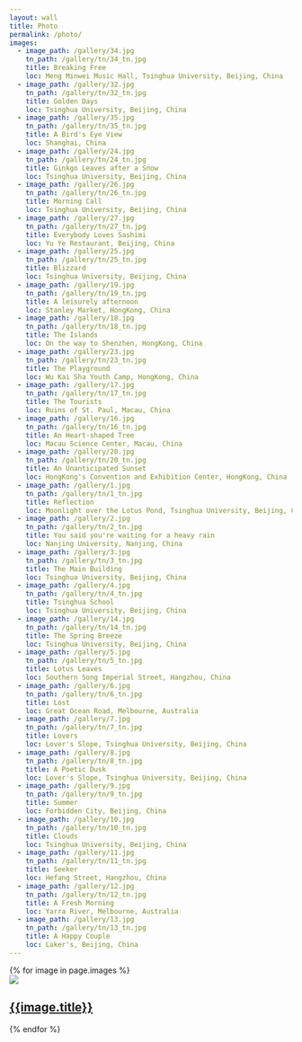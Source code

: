```yaml
---
layout: wall
title: Photo
permalink: /photo/
images:
  - image_path: /gallery/34.jpg
    tn_path: /gallery/tn/34_tn.jpg
    title: Breaking Free
    loc: Meng Minwei Music Hall, Tsinghua University, Beijing, China
  - image_path: /gallery/32.jpg
    tn_path: /gallery/tn/32_tn.jpg
    title: Golden Days 
    loc: Tsinghua University, Beijing, China
  - image_path: /gallery/35.jpg
    tn_path: /gallery/tn/35_tn.jpg
    title: A Bird's Eye View 
    loc: Shanghai, China
  - image_path: /gallery/24.jpg
    tn_path: /gallery/tn/24_tn.jpg
    title: Ginkgo Leaves after a Snow 
    loc: Tsinghua University, Beijing, China
  - image_path: /gallery/26.jpg
    tn_path: /gallery/tn/26_tn.jpg
    title: Morning Call
    loc: Tsinghua University, Beijing, China
  - image_path: /gallery/27.jpg
    tn_path: /gallery/tn/27_tn.jpg
    title: Everybody Loves Sashimi
    loc: Yu Ye Restaurant, Beijing, China
  - image_path: /gallery/25.jpg
    tn_path: /gallery/tn/25_tn.jpg
    title: Blizzard
    loc: Tsinghua University, Beijing, China
  - image_path: /gallery/19.jpg
    tn_path: /gallery/tn/19_tn.jpg
    title: A leisurely afternoon
    loc: Stanley Market, HongKong, China
  - image_path: /gallery/18.jpg
    tn_path: /gallery/tn/18_tn.jpg
    title: The Islands
    loc: On the way to Shenzhen, HongKong, China
  - image_path: /gallery/23.jpg
    tn_path: /gallery/tn/23_tn.jpg
    title: The Playground
    loc: Wu Kai Sha Youth Camp, HongKong, China
  - image_path: /gallery/17.jpg
    tn_path: /gallery/tn/17_tn.jpg
    title: The Tourists
    loc: Ruins of St. Paul, Macau, China
  - image_path: /gallery/16.jpg
    tn_path: /gallery/tn/16_tn.jpg
    title: An Heart-shaped Tree
    loc: Macau Science Center, Macau, China
  - image_path: /gallery/20.jpg
    tn_path: /gallery/tn/20_tn.jpg
    title: An Unanticipated Sunset
    loc: HongKong's Convention and Exhibition Center, HongKong, China
  - image_path: /gallery/1.jpg
    tn_path: /gallery/tn/1_tn.jpg
    title: Reflection
    loc: Moonlight over the Lotus Pond, Tsinghua University, Beijing, China
  - image_path: /gallery/2.jpg
    tn_path: /gallery/tn/2_tn.jpg
    title: You said you're waiting for a heavy rain
    loc: Nanjing University, Nanjing, China
  - image_path: /gallery/3.jpg
    tn_path: /gallery/tn/3_tn.jpg
    title: The Main Building
    loc: Tsinghua University, Beijing, China
  - image_path: /gallery/4.jpg
    tn_path: /gallery/tn/4_tn.jpg
    title: Tsinghua School
    loc: Tsinghua University, Beijing, China
  - image_path: /gallery/14.jpg
    tn_path: /gallery/tn/14_tn.jpg
    title: The Spring Breeze
    loc: Tsinghua University, Beijing, China
  - image_path: /gallery/5.jpg 
    tn_path: /gallery/tn/5_tn.jpg
    title: Lotus Leaves
    loc: Southern Song Imperial Street, Hangzhou, China
  - image_path: /gallery/6.jpg
    tn_path: /gallery/tn/6_tn.jpg
    title: Lost
    loc: Great Ocean Road, Melbourne, Australia
  - image_path: /gallery/7.jpg
    tn_path: /gallery/tn/7_tn.jpg
    title: Lovers
    loc: Lover's Slope, Tsinghua University, Beijing, China
  - image_path: /gallery/8.jpg
    tn_path: /gallery/tn/8_tn.jpg
    title: A Poetic Dusk
    loc: Lover's Slope, Tsinghua University, Beijing, China
  - image_path: /gallery/9.jpg
    tn_path: /gallery/tn/9_tn.jpg
    title: Summer
    loc: Forbidden City, Beijing, China
  - image_path: /gallery/10.jpg
    tn_path: /gallery/tn/10_tn.jpg
    title: Clouds
    loc: Tsinghua University, Beijing, China
  - image_path: /gallery/11.jpg
    tn_path: /gallery/tn/11_tn.jpg
    title: Seeker
    loc: Hefang Street, Hangzhou, China
  - image_path: /gallery/12.jpg
    tn_path: /gallery/tn/12_tn.jpg
    title: A Fresh Morning
    loc: Yarra River, Melbourne, Australia
  - image_path: /gallery/13.jpg
    tn_path: /gallery/tn/13_tn.jpg
    title: A Happy Couple
    loc: Laker's, Beijing, China
---
```


<div class = "photo-gallery" id="aniimated-thumbnials">
	{% for image in page.images %}
	<div>
		   <a href="{{ image.image_path }}" data-sub-html="<h4>{{image.title}}<h4><p>{{image.loc}}</p>">
		      <img src="{{ image.tn_path }}"/>
		      <div class="overlay">
		            <h2>{{image.title}}</h2>
		      </div>
		  </a>
	</div>
  	{% endfor %}
</div>


<script type="text/javascript">
    $(document).ready(function() {
        $("#lightgallery").lightGallery(); 
    });

    $('#aniimated-thumbnials').lightGallery({
	    thumbnail:true
	}); 
</script>